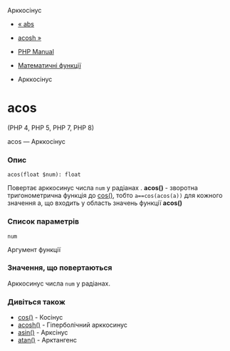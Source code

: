 Арккосінус

-   [« abs](function.abs.html)
    
-   [acosh »](function.acosh.html)
    
-   [PHP Manual](index.html)
    
-   [Математичні функції](ref.math.html)
    
-   Арккосінус
    

# acos

(PHP 4, PHP 5, PHP 7, PHP 8)

acos — Арккосінус

### Опис

```methodsynopsis
acos(float $num): float
```

Повертає арккосинус числа `num` у радіанах . **acos()** - зворотна тригонометрична функція до [cos()](function.cos.html), тобто `a==cos(acos(a))` для кожного значення а, що входить у область значень функції **acos()**

### Список параметрів

`num`

Аргумент функції

### Значення, що повертаються

Арккосинус числа `num` у радіанах.

### Дивіться також

-   [cos()](function.cos.html) - Косінус
-   [acosh()](function.acosh.html) - Гіперболічний арккосинус
-   [asin()](function.asin.html) - Арксінус
-   [atan()](function.atan.html) - Арктангенс